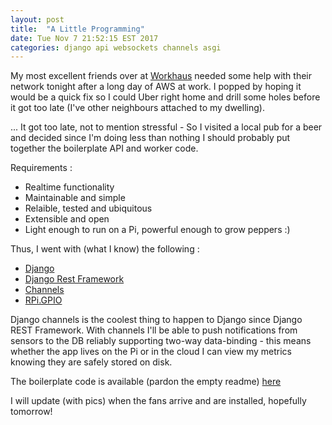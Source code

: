 ```yaml
---
layout: post
title:  "A Little Programming"
date: Tue Nov 7 21:52:15 EST 2017
categories: django api websockets channels asgi
---
```


My most excellent friends over at <a href="https://workhaus.ca/" target="_blank">Workhaus</a>
needed some help with their network tonight after a long day of AWS at work.  I popped by
hoping it would be a quick fix so I could Uber right home and drill some holes before it got too late (I've other neighbours attached to my dwelling).

... It got too late, not to mention stressful - So I visited a local pub for a beer and decided since I'm doing less than nothing
I should probably put together the boilerplate API and worker code.

Requirements :
* Realtime functionality
* Maintainable and simple
* Relaible, tested and ubiquitous
* Extensible and open
* Light enough to run on a Pi, powerful enough to grow peppers :)

Thus, I went with (what I know) the following :
* <a href="https://www.djangoproject.com/" target="_blank">Django</a>
* <a href="http://www.django-rest-framework.org/" target="_blank">Django Rest Framework</a>
* <a href="https://channels.readthedocs.io/en/stable/" target="_blank">Channels</a>
* <a href="https://pypi.python.org/pypi/RPi.GPIO" target="_blank">RPi.GPIO</a>

Django channels is the coolest thing to happen to Django since Django REST Framework.
With channels I'll be able to push notifications from sensors to the DB reliably supporting
two-way data-binding - this means whether the app lives on the Pi or in the cloud I
can view my metrics knowing they are safely stored on disk.

The boilerplate code is available (pardon the empty readme) <a href="https://github.com/chlorobot/chlorobot-app" target="_blank">here</a>

I will update (with pics) when the fans arrive and are installed, hopefully tomorrow!

